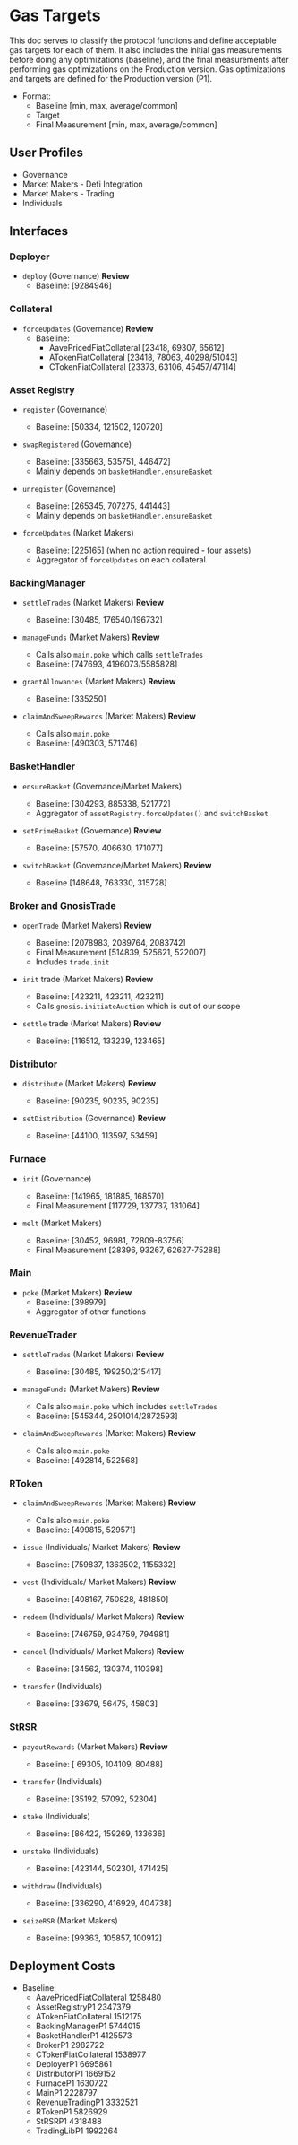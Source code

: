 # Gas Targets

This doc serves to classify the protocol functions and define acceptable gas targets for each of them. It also includes the initial gas measurements before doing any optimizations (baseline), and the final measurements after performing gas optimizations on the Production version. Gas optimizations and targets are defined for the Production version (P1).


* Format:
    - Baseline [min, max, average/common]
    - Target
    - Final Measurement [min, max, average/common]

## User Profiles

- Governance
- Market Makers - Defi Integration
- Market Makers - Trading
- Individuals


## Interfaces

### Deployer

* `deploy` (Governance) **Review**
    - Baseline: [9284946]

### Collateral

* `forceUpdates` (Governance) **Review**
    - Baseline:
        - AavePricedFiatCollateral [23418, 69307, 65612] 
        - ATokenFiatCollateral     [23418, 78063, 40298/51043]
        - CTokenFiatCollateral     [23373, 63106, 45457/47114]

### Asset Registry

* `register` (Governance)
    - Baseline: [50334, 121502, 120720] 

* `swapRegistered` (Governance)
    - Baseline: [335663, 535751, 446472]
    - Mainly depends on `basketHandler.ensureBasket`

* `unregister` (Governance)
    - Baseline: [265345, 707275, 441443] 
    - Mainly depends on `basketHandler.ensureBasket`

* `forceUpdates` (Market Makers)
    - Baseline:  [225165] (when no action required - four assets)
    - Aggregator of `forceUpdates` on each collateral

### BackingManager

* `settleTrades` (Market Makers) **Review**
    - Baseline: [30485, 176540/196732]

* `manageFunds` (Market Makers) **Review**
    - Calls also `main.poke` which calls `settleTrades`
    - Baseline: [747693, 4196073/5585828]

* `grantAllowances` (Market Makers) **Review**
    - Baseline: [335250]

* `claimAndSweepRewards` (Market Makers) **Review**
    - Calls also `main.poke`
    - Baseline: [490303, 571746]


### BasketHandler

* `ensureBasket` (Governance/Market Makers)
    - Baseline: [304293, 885338, 521772]
    - Aggregator of `assetRegistry.forceUpdates()` and `switchBasket`

* `setPrimeBasket` (Governance) **Review**
    - Baseline: [57570, 406630, 171077]

* `switchBasket` (Governance/Market Makers) **Review**
    - Baseline  [148648, 763330, 315728]

### Broker and GnosisTrade

* `openTrade` (Market Makers) **Review**
    - Baseline: [2078983, 2089764, 2083742]
    - Final Measurement [514839, 525621, 522007]
    - Includes `trade.init`

*  `init` trade (Market Makers) **Review**
    - Baseline: [423211, 423211, 423211]
    - Calls `gnosis.initiateAuction` which is out of our scope

* `settle` trade (Market Makers) **Review**
    - Baseline: [116512, 133239, 123465]

### Distributor

* `distribute` (Market Makers) **Review**
    - Baseline: [90235, 90235, 90235] 

* `setDistribution` (Governance) **Review**
    - Baseline: [44100, 113597, 53459] 

### Furnace

* `init` (Governance)
    - Baseline: [141965, 181885, 168570]
    - Final Measurement [117729, 137737, 131064]

* `melt` (Market Makers)
    - Baseline: [30452, 96981, 72809-83756]
    - Final Measurement [28396, 93267, 62627-75288]

### Main

* `poke`  (Market Makers) **Review**
    - Baseline: [398979]
    - Aggregator of other functions
        
### RevenueTrader

* `settleTrades` (Market Makers) **Review**
    - Baseline: [30485, 199250/215417]

* `manageFunds` (Market Makers) **Review**
  - Calls also `main.poke` which includes `settleTrades`
  - Baseline: [545344, 2501014/2872593]

* `claimAndSweepRewards` (Market Makers) **Review**
    - Calls also `main.poke`
    - Baseline: [492814, 522568]

### RToken

* `claimAndSweepRewards` (Market Makers) **Review**
    - Calls also `main.poke`
    - Baseline: [499815, 529571]

* `issue` (Individuals/ Market Makers) **Review**
    - Baseline: [759837, 1363502, 1155332]

* `vest` (Individuals/ Market Makers) **Review**
    - Baseline: [408167, 750828, 481850]

* `redeem` (Individuals/ Market Makers) **Review**
    - Baseline: [746759, 934759, 794981]

* `cancel` (Individuals/ Market Makers) **Review**
    - Baseline: [34562, 130374, 110398]

* `transfer` (Individuals)
    - Baseline: [33679, 56475, 45803]

### StRSR

* `payoutRewards` (Market Makers) **Review**
    - Baseline: [ 69305, 104109, 80488]

* `transfer` (Individuals)
    - Baseline: [35192, 57092, 52304]

* `stake` (Individuals)
    - Baseline: [86422, 159269, 133636]

* `unstake` (Individuals)
    - Baseline: [423144, 502301, 471425]

* `withdraw` (Individuals)
    - Baseline: [336290, 416929, 404738]

* `seizeRSR` (Market Makers)
    - Baseline: [99363, 105857, 100912]


## Deployment Costs

* Baseline:
    - AavePricedFiatCollateral   1258480 
    - AssetRegistryP1            2347379
    - ATokenFiatCollateral       1512175 
    - BackingManagerP1           5744015
    - BasketHandlerP1            4125573
    - BrokerP1                   2982722 
    - CTokenFiatCollateral       1538977 
    - DeployerP1                 6695861
    - DistributorP1              1669152
    - FurnaceP1                  1630722
    - MainP1                     2228797
    - RevenueTradingP1           3332521
    - RTokenP1                   5826929 
    - StRSRP1                    4318488
    - TradingLibP1               1992264


